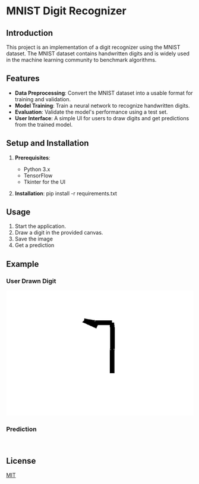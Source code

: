 # MNIST Digit Recognizer

## Introduction

This project is an implementation of a digit recognizer using the MNIST dataset. The MNIST dataset contains handwritten digits and is widely used in the machine learning community to benchmark algorithms.

## Features

- **Data Preprocessing**: Convert the MNIST dataset into a usable format for training and validation.
- **Model Training**: Train a neural network to recognize handwritten digits.
- **Evaluation**: Validate the model's performance using a test set.
- **User Interface**: A simple UI for users to draw digits and get predictions from the trained model.

## Setup and Installation

1. **Prerequisites**:
   - Python 3.x
   - TensorFlow
   - Tkinter for the UI

2. **Installation**:
   pip install -r requirements.txt

## Usage

1. Start the application.
2. Draw a digit in the provided canvas.
3. Save the image
4. Get a prediction

## Example

### User Drawn Digit

![](images/user_test.png)

### Prediction

![]()

## License

[MIT](https://choosealicense.com/licenses/mit/)
